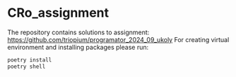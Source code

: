 # CRo_assignment
The repository contains solutions to assignment: https://github.com/triopium/programator_2024_09_ukoly
For creating virtual environment and installing packages please run:
```sh
poetry install
poetry shell
``` 